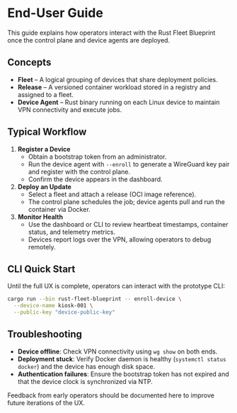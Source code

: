 # End-User Guide

This guide explains how operators interact with the Rust Fleet Blueprint once the control plane and device agents are deployed.

## Concepts
- **Fleet** – A logical grouping of devices that share deployment policies.
- **Release** – A versioned container workload stored in a registry and assigned to a fleet.
- **Device Agent** – Rust binary running on each Linux device to maintain VPN connectivity and execute jobs.

## Typical Workflow
1. **Register a Device**
   - Obtain a bootstrap token from an administrator.
   - Run the device agent with `--enroll` to generate a WireGuard key pair and register with the control plane.
   - Confirm the device appears in the dashboard.
2. **Deploy an Update**
   - Select a fleet and attach a release (OCI image reference).
   - The control plane schedules the job; device agents pull and run the container via Docker.
3. **Monitor Health**
   - Use the dashboard or CLI to review heartbeat timestamps, container status, and telemetry metrics.
   - Devices report logs over the VPN, allowing operators to debug remotely.

## CLI Quick Start
Until the full UX is complete, operators can interact with the prototype CLI:
```bash
cargo run --bin rust-fleet-blueprint -- enroll-device \
  --device-name kiosk-001 \
  --public-key "device-public-key"
```

## Troubleshooting
- **Device offline**: Check VPN connectivity using `wg show` on both ends.
- **Deployment stuck**: Verify Docker daemon is healthy (`systemctl status docker`) and the device has enough disk space.
- **Authentication failures**: Ensure the bootstrap token has not expired and that the device clock is synchronized via NTP.

Feedback from early operators should be documented here to improve future iterations of the UX.
